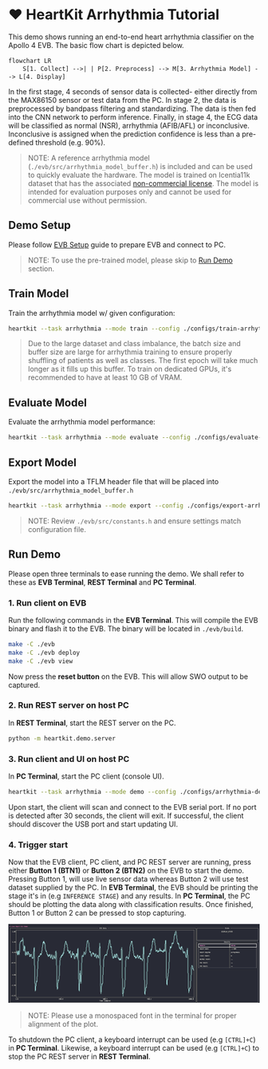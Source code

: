 # ♥️ HeartKit Arrhythmia Tutorial

This demo shows running an end-to-end heart arrhythmia classifier on the Apollo 4 EVB. The basic flow chart is depicted below.

```mermaid
flowchart LR
    S[1. Collect] -->| | P[2. Preprocess] --> M[3. Arrhythmia Model] --> L[4. Display]
```

In the first stage, 4 seconds of sensor data is collected- either directly from the MAX86150 sensor or test data from the PC. In stage 2, the data is preprocessed by bandpass filtering and standardizing. The data is then fed into the CNN network to perform inference. Finally, in stage 4, the ECG data will be classified as normal (NSR), arrhythmia (AFIB/AFL) or inconclusive. Inconclusive is assigned when the prediction confidence is less than a pre-defined threshold (e.g. 90%).

> NOTE: A reference arrhythmia model (`./evb/src/arrhythmia_model_buffer.h`) is included and can be used to quickly evaluate the hardware. The model is trained on Icentia11k dataset that has the associated [non-commercial license](https://physionet.org/content/icentia11k-continuous-ecg/1.0/LICENSE.txt). The model is intended for evaluation purposes only and cannot be used for commercial use without permission.

## Demo Setup

Please follow [EVB Setup](./evb-setup.md) guide to prepare EVB and connect to PC.

>NOTE: To use the pre-trained model, please skip to [Run Demo](#run-demo) section.

## Train Model

Train the arrhythmia model w/ given configuration:

```bash
heartkit --task arrhythmia --mode train --config ./configs/train-arrhythmia-model.json
```

> Due to the large dataset and class imbalance, the batch size and buffer size are large for arrhythmia training to ensure properly shuffling of patients as well as classes. The first epoch will take much longer as it fills up this buffer. To train on dedicated GPUs, it's recommended to have at least 10 GB of VRAM.

## Evaluate Model

Evaluate the arrhythmia model performance:

```bash
heartkit --task arrhythmia --mode evaluate --config ./configs/evaluate-arrhythmia-model.json
```

## Export Model

Export the model into a TFLM header file that will be placed into `./evb/src/arrhythmia_model_buffer.h`

```bash
heartkit --task arrhythmia --mode export --config ./configs/export-arrhythmia-model.json
```

>NOTE: Review `./evb/src/constants.h` and ensure settings match configuration file.

## Run Demo

Please open three terminals to ease running the demo. We shall refer to these as __EVB Terminal__, __REST Terminal__ and __PC Terminal__.

### 1. Run client on EVB

Run the following commands in the __EVB Terminal__. This will compile the EVB binary and flash it to the EVB. The binary will be located in `./evb/build`.

```bash
make -C ./evb
make -C ./evb deploy
make -C ./evb view
```

Now press the __reset button__ on the EVB. This will allow SWO output to be captured.

### 2. Run REST server on host PC

In __REST Terminal__, start the REST server on the PC.

```bash
python -m heartkit.demo.server
```

### 3. Run client and UI on host PC

In __PC Terminal__, start the PC client (console UI).

```bash
heartkit --task arrhythmia --mode demo --config ./configs/arrhythmia-demo.json
```

Upon start, the client will scan and connect to the EVB serial port. If no port is detected after 30 seconds, the client will exit. If successful, the client should discover the USB port and start updating UI.

### 4. Trigger start

Now that the EVB client, PC client, and PC REST server are running, press either __Button 1 (BTN1)__ or __Button 2 (BTN2)__ on the EVB to start the demo. Pressing Button 1, will use live sensor data whereas Button 2 will use test dataset supplied by the PC. In __EVB Terminal__, the EVB should be printing the stage it's in (e.g `INFERENCE STAGE`) and any results. In __PC Terminal__, the PC should be plotting the data along with classification results. Once finished, Button 1 or Button 2 can be pressed to stop capturing.

![evb-demo-plot](./assets/heartkit-arrhythmia-demo.png)

> NOTE: Please use a monospaced font in the terminal for proper alignment of the plot.

To shutdown the PC client, a keyboard interrupt can be used (e.g `[CTRL]+C`) in __PC Terminal__.
Likewise, a keyboard interrupt can be used (e.g `[CTRL]+C`) to stop the PC REST server in __REST Terminal__.
